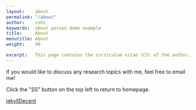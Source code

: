 ```yaml
---
layout:    about
permalink: "/about"
author:    sshi
keywords:  about person demo example
title:     About
menutitle: About
weight:    90

excerpt:   This page contains the curriculum vitae (CV) of the author.
--- 
```

<script async defer src="https://buttons.github.io/buttons.js"></script>

If you would like to discuss any research topics with me, feel free to email me!

Click the "SS" button on the top left to return to homepage.

<p class="github-button-container">
<a class="github-button" href="https://github.com/jwillmer/jekyllDecent" data-size="large" data-show-count="true" aria-label="Star jwillmer/jekyllDecent on GitHub">jekyllDecent</a>
</p>